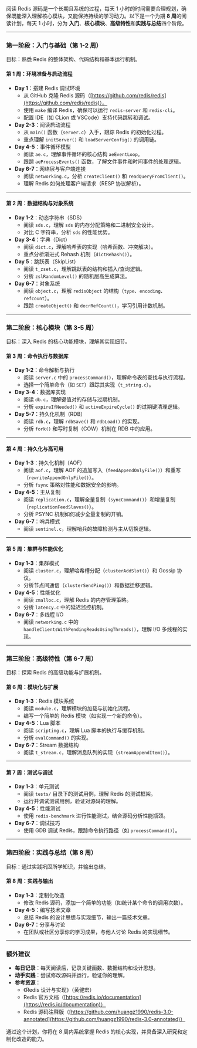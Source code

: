 阅读 Redis 源码是一个长期且系统的过程，每天 1 小时的时间需要合理规划，确保既能深入理解核心模块，又能保持持续的学习动力。以下是一个为期 **8 周**的阅读计划，每天 1 小时，分为 **入门**、**核心模块**、**高级特性**和**实践与总结**四个阶段。

---

### **第一阶段：入门与基础（第 1-2 周）**
目标：熟悉 Redis 的整体架构、代码结构和基本运行机制。

#### **第 1 周：环境准备与启动流程**
- **Day 1**：搭建 Redis 调试环境
    - 从 GitHub 克隆 Redis 源码（[https://github.com/redis/redis](https://github.com/redis/redis)）。
    - 使用 `make` 编译 Redis，确保可以运行 `redis-server` 和 `redis-cli`。
    - 配置 IDE（如 CLion 或 VSCode）支持代码跳转和调试。
- **Day 2-3**：阅读启动流程
    - 从 `main()` 函数（`server.c`）入手，跟踪 Redis 的初始化过程。
    - 重点理解 `initServer()` 和 `loadServerConfig()` 的调用链。
- **Day 4-5**：事件循环模型
    - 阅读 `ae.c`，理解事件循环的核心结构 `aeEventLoop`。
    - 跟踪 `aeProcessEvents()` 函数，了解文件事件和时间事件的处理逻辑。
- **Day 6-7**：网络层与客户端连接
    - 阅读 `networking.c`，分析 `createClient()` 和 `readQueryFromClient()`。
    - 理解 Redis 如何处理客户端请求（RESP 协议解析）。

---

#### **第 2 周：数据结构与对象系统**
- **Day 1-2**：动态字符串（SDS）
    - 阅读 `sds.c`，理解 `sds` 的内存分配策略和二进制安全设计。
    - 对比 C 字符串，分析 `sds` 的性能优势。
- **Day 3-4**：字典（Dict）
    - 阅读 `dict.c`，理解哈希表的实现（哈希函数、冲突解决）。
    - 重点分析渐进式 Rehash 机制（`dictRehash()`）。
- **Day 5**：跳跃表（SkipList）
    - 阅读 `t_zset.c`，理解跳跃表的结构和插入/查询逻辑。
    - 分析 `zslRandomLevel()` 的随机层高生成算法。
- **Day 6-7**：对象系统
    - 阅读 `object.c`，理解 `redisObject` 的结构（`type`、`encoding`、`refcount`）。
    - 跟踪 `createObject()` 和 `decrRefCount()`，学习引用计数机制。

---

### **第二阶段：核心模块（第 3-5 周）**
目标：深入 Redis 的核心功能模块，理解其实现细节。

#### **第 3 周：命令执行与数据库**
- **Day 1-2**：命令解析与执行
    - 阅读 `server.c` 中的 `processCommand()`，理解命令表的查找与执行流程。
    - 选择一个简单命令（如 `SET`）跟踪其实现（`t_string.c`）。
- **Day 3-4**：数据库实现
    - 阅读 `db.c`，理解键值对的存储与过期机制。
    - 分析 `expireIfNeeded()` 和 `activeExpireCycle()` 的过期键清理逻辑。
- **Day 5-7**：持久化机制（RDB）
    - 阅读 `rdb.c`，理解 `rdbSave()` 和 `rdbLoad()` 的实现。
    - 分析 `fork()` 和写时复制（COW）机制在 RDB 中的应用。

---

#### **第 4 周：持久化与高可用**
- **Day 1-3**：持久化机制（AOF）
    - 阅读 `aof.c`，理解 AOF 的追加写入（`feedAppendOnlyFile()`）和重写（`rewriteAppendOnlyFile()`）。
    - 分析 `fsync` 策略对性能和数据安全的影响。
- **Day 4-5**：主从复制
    - 阅读 `replication.c`，理解全量复制（`syncCommand()`）和增量复制（`replicationFeedSlaves()`）。
    - 分析 PSYNC 机制如何减少全量复制的开销。
- **Day 6-7**：哨兵模式
    - 阅读 `sentinel.c`，理解哨兵的故障检测与主从切换逻辑。

---

#### **第 5 周：集群与性能优化**
- **Day 1-3**：集群模式
    - 阅读 `cluster.c`，理解哈希槽分配（`clusterAddSlot()`）和 Gossip 协议。
    - 分析节点间通信（`clusterSendPing()`）和数据迁移逻辑。
- **Day 4-5**：性能优化
    - 阅读 `zmalloc.c`，理解 Redis 的内存管理策略。
    - 分析 `latency.c` 中的延迟监控机制。
- **Day 6-7**：多线程 I/O
    - 阅读 `networking.c` 中的 `handleClientsWithPendingReadsUsingThreads()`，理解 I/O 多线程的实现。

---

### **第三阶段：高级特性（第 6-7 周）**
目标：探索 Redis 的高级功能与扩展机制。

#### **第 6 周：模块化与扩展**
- **Day 1-3**：Redis 模块系统
    - 阅读 `module.c`，理解模块的加载与初始化流程。
    - 编写一个简单的 Redis 模块（如实现一个新的命令）。
- **Day 4-5**：Lua 脚本
    - 阅读 `scripting.c`，理解 Lua 脚本的执行与缓存机制。
    - 分析 `evalCommand()` 的实现。
- **Day 6-7**：Stream 数据结构
    - 阅读 `t_stream.c`，理解消息队列的实现（`streamAppendItem()`）。

---

#### **第 7 周：测试与调试**
- **Day 1-3**：单元测试
    - 阅读 `tests/` 目录下的测试用例，理解 Redis 的测试框架。
    - 运行并调试测试用例，验证对源码的理解。
- **Day 4-5**：性能测试
    - 使用 `redis-benchmark` 进行性能测试，结合源码分析性能瓶颈。
- **Day 6-7**：调试技巧
    - 使用 GDB 调试 Redis，跟踪命令执行路径（如 `processCommand()`）。

---

### **第四阶段：实践与总结（第 8 周）**
目标：通过实践巩固所学知识，并输出总结。

#### **第 8 周：实践与输出**
- **Day 1-3**：定制化改造
    - 修改 Redis 源码，添加一个简单的功能（如统计某个命令的调用次数）。
- **Day 4-5**：编写技术文章
    - 总结 Redis 的设计思想与实现细节，输出一篇技术文章。
- **Day 6-7**：分享与讨论
    - 在团队或社区分享你的学习成果，与他人讨论 Redis 的实现细节。

---

### **额外建议**
- **每日记录**：每天阅读后，记录关键函数、数据结构和设计思想。
- **动手实践**：尝试修改源码并运行，验证你的理解。
- **参考资源**：
    - 《Redis 设计与实现》（黄健宏）
    - Redis 官方文档（[https://redis.io/documentation](https://redis.io/documentation)）
    - Redis 源码注释版（[https://github.com/huangz1990/redis-3.0-annotated](https://github.com/huangz1990/redis-3.0-annotated)）

通过这个计划，你将在 8 周内系统掌握 Redis 的核心实现，并具备深入研究和定制化改造的能力。